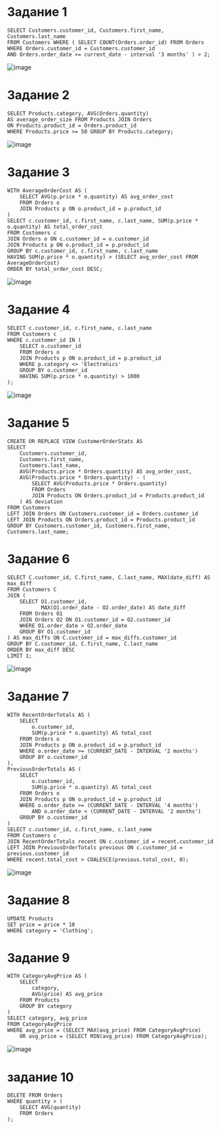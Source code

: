 # Задание 1
```
SELECT Customers.customer_id, Customers.first_name, Customers.last_name
FROM Customers WHERE ( SELECT COUNT(Orders.order_id) FROM Orders
WHERE Orders.customer_id = Customers.customer_id
AND Orders.order_date >= current_date - interval '3 months' ) > 2;
```
![image](https://github.com/VLSBorzykh/MrBeast1/assets/148325138/fd3295ec-c273-4052-8476-8f71cb598f33)


# Задание 2
```
SELECT Products.category, AVG(Orders.quantity)
AS average_order_size FROM Products JOIN Orders
ON Products.product_id = Orders.product_id
WHERE Products.price >= 50 GROUP BY Products.category;
```
![image](https://github.com/VLSBorzykh/MrBeast1/assets/148325138/0cd515d1-5b44-4e90-8f42-40436982ba14)


# Задание 3
```
WITH AverageOrderCost AS (
    SELECT AVG(p.price * o.quantity) AS avg_order_cost
    FROM Orders o
    JOIN Products p ON o.product_id = p.product_id
)
SELECT c.customer_id, c.first_name, c.last_name, SUM(p.price * o.quantity) AS total_order_cost
FROM Customers c
JOIN Orders o ON c.customer_id = o.customer_id
JOIN Products p ON o.product_id = p.product_id
GROUP BY c.customer_id, c.first_name, c.last_name
HAVING SUM(p.price * o.quantity) > (SELECT avg_order_cost FROM AverageOrderCost)
ORDER BY total_order_cost DESC;
```
![image](https://github.com/VLSBorzykh/MrBeast1/assets/148325138/3bdd2d37-b3f6-4b9b-8932-638c9d044f54)


# Задание 4
```
SELECT c.customer_id, c.first_name, c.last_name
FROM Customers c
WHERE c.customer_id IN (
    SELECT o.customer_id
    FROM Orders o
    JOIN Products p ON o.product_id = p.product_id
    WHERE p.category <> 'Electronics'
    GROUP BY o.customer_id
    HAVING SUM(p.price * o.quantity) > 1000
);
```
![image](https://github.com/VLSBorzykh/MrBeast1/assets/148325138/46bfcf55-3edd-45e6-99c6-389037fd105f)


# Задание 5
```
CREATE OR REPLACE VIEW CustomerOrderStats AS
SELECT
    Customers.customer_id,
    Customers.first_name,
    Customers.last_name,
    AVG(Products.price * Orders.quantity) AS avg_order_cost,
    AVG(Products.price * Orders.quantity) - (
        SELECT AVG(Products.price * Orders.quantity)
        FROM Orders
        JOIN Products ON Orders.product_id = Products.product_id
    ) AS deviation
FROM Customers
LEFT JOIN Orders ON Customers.customer_id = Orders.customer_id
LEFT JOIN Products ON Orders.product_id = Products.product_id
GROUP BY Customers.customer_id, Customers.first_name, Customers.last_name;
```
# Задание 6
```
SELECT C.customer_id, C.first_name, C.last_name, MAX(date_diff) AS max_diff
FROM Customers C
JOIN (
    SELECT O1.customer_id, 
           MAX(O1.order_date - O2.order_date) AS date_diff
    FROM Orders O1
    JOIN Orders O2 ON O1.customer_id = O2.customer_id
    WHERE O1.order_date > O2.order_date
    GROUP BY O1.customer_id
) AS max_diffs ON C.customer_id = max_diffs.customer_id
GROUP BY C.customer_id, C.first_name, C.last_name
ORDER BY max_diff DESC
LIMIT 1;
```
![image](https://github.com/VLSBorzykh/MrBeast1/assets/148325138/a8c369a2-948a-49bf-96cc-dc2330200ec4)


# Задание 7
```
WITH RecentOrderTotals AS (
    SELECT
        o.customer_id,
        SUM(p.price * o.quantity) AS total_cost
    FROM Orders o
    JOIN Products p ON o.product_id = p.product_id
    WHERE o.order_date >= (CURRENT_DATE - INTERVAL '2 months')
    GROUP BY o.customer_id
),
PreviousOrderTotals AS (
    SELECT
        o.customer_id,
        SUM(p.price * o.quantity) AS total_cost
    FROM Orders o
    JOIN Products p ON o.product_id = p.product_id
    WHERE o.order_date >= (CURRENT_DATE - INTERVAL '4 months')
        AND o.order_date < (CURRENT_DATE - INTERVAL '2 months')
    GROUP BY o.customer_id
)
SELECT c.customer_id, c.first_name, c.last_name
FROM Customers c
JOIN RecentOrderTotals recent ON c.customer_id = recent.customer_id
LEFT JOIN PreviousOrderTotals previous ON c.customer_id = previous.customer_id
WHERE recent.total_cost > COALESCE(previous.total_cost, 0);
```
![image](https://github.com/VLSBorzykh/MrBeast1/assets/148325138/a7dcc840-5e15-4155-8ffb-77a509a0864b)


# Задание 8
```
UPDATE Products
SET price = price * 10
WHERE category = 'Clothing';
```
# Задание 9
```
WITH CategoryAvgPrice AS (
    SELECT
        category,
        AVG(price) AS avg_price
    FROM Products
    GROUP BY category
)
SELECT category, avg_price
FROM CategoryAvgPrice
WHERE avg_price = (SELECT MAX(avg_price) FROM CategoryAvgPrice)
    OR avg_price = (SELECT MIN(avg_price) FROM CategoryAvgPrice);
```
![image](https://github.com/VLSBorzykh/MrBeast1/assets/148325138/3458bfd6-ca4d-437c-b434-3ffc36b7462e)

# задание 10
```
DELETE FROM Orders
WHERE quantity > (
    SELECT AVG(quantity)
    FROM Orders
);
```
